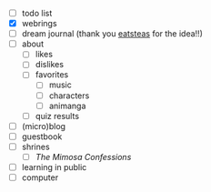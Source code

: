 - [ ] todo list
- [x] webrings
- [ ] dream journal (thank you [eatsteas](https://eatsteas.neocities.org/dreamjournal/) for the idea!!)
- [ ] about
    - [ ] likes
    - [ ] dislikes
    - [ ] favorites
        - [ ] music
        - [ ] characters
        - [ ] animanga
    - [ ] quiz results
- [ ] (micro)blog
- [ ] guestbook
- [ ] shrines
    - [ ] *The Mimosa Confessions*
- [ ] learning in public
- [ ] computer
